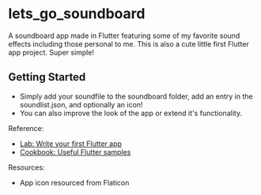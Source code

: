 # lets_go_soundboard

A soundboard app made in Flutter featuring some of my favorite sound effects
including those personal to me. This is also a cute little first Flutter app project.
Super simple!

## Getting Started

* Simply add your soundfile to the soundboard folder, add an entry in the soundlist.json, and optionally an icon!
* You can also improve the look of the app or extend it's functionality.

Reference:
- [Lab: Write your first Flutter app](https://flutter.dev/docs/get-started/codelab)
- [Cookbook: Useful Flutter samples](https://flutter.dev/docs/cookbook)

Resources:
- App icon resourced from Flaticon